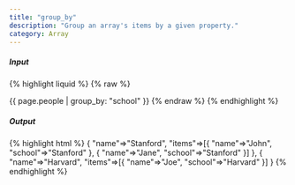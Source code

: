 ```yaml
---
title: "group_by"
description: "Group an array's items by a given property."
category: Array
---
```

##### Input
{% highlight liquid %}
{% raw %}
<!-- page.people is
- name: "John"
  school: "Stanford"
- name: "Jane"
  school: "Stanford"
- name: "Joe"
  school: "Harvard"
-->
{{ page.people | group_by: "school" }}
{% endraw %}
{% endhighlight %}

##### Output

{% highlight html %}
{
  "name"=>"Stanford",
  "items"=>[{
    "name"=>"John",
    "school"=>"Stanford"
  }, {
    "name"=>"Jane",
    "school"=>"Stanford"
  }]
},
{
  "name"=>"Harvard",
  "items"=>[{
    "name"=>"Joe",
    "school"=>"Harvard"
  }]
}
{% endhighlight %}

